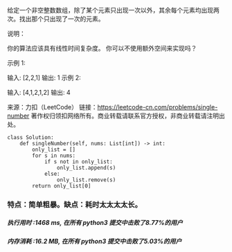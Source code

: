 给定一个非空整数数组，除了某个元素只出现一次以外，其余每个元素均出现两次。找出那个只出现了一次的元素。

说明：

你的算法应该具有线性时间复杂度。 你可以不使用额外空间来实现吗？

示例 1:

输入: [2,2,1]
输出: 1
示例 2:

输入: [4,1,2,1,2]
输出: 4

来源：力扣（LeetCode）
链接：https://leetcode-cn.com/problems/single-number
著作权归领扣网络所有。商业转载请联系官方授权，非商业转载请注明出处。


    class Solution:
        def singleNumber(self, nums: List[int]) -> int:
            only_list = []
            for s in nums:
                if s not in only_list:
                    only_list.append(s)
                else:
                    only_list.remove(s)
            return only_list[0]




### 特点：简单粗暴。缺点：耗时太太太太长。

##### 执行用时 :1468 ms, 在所有 python3 提交中击败了8.77%的用户
##### 内存消耗 :16.2 MB, 在所有 python3 提交中击败了5.03%的用户